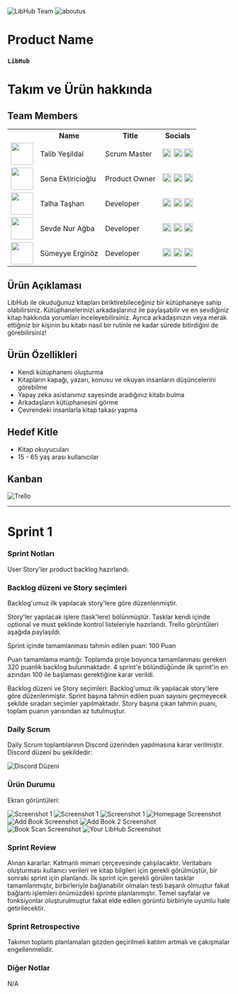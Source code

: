 <!DOCTYPE html>
<html lang="tr">
<head>
    <meta charset="UTF-8">
    <meta name="viewport" content="width=device-width, initial-scale=1.0">
</head>
<body>

<img src="readmeassets/logo.png" alt="LibHub Team">
<img src="readmeassets/aboutus.png" alt="aboutus">

<h1>Product Name</h1>
<h3><code>LibHub</code></h3>

<h1>Takım ve Ürün hakkında</h1>
<h2>Team Members</h2>

<table>
    <tr>
        <th></th>
        <th>Name</th>
        <th>Title</th>
        <th>Socials</th>
    </tr>
    <tr>
        <td><img src="readmeassets/memberpics/talib.png" width="50" height="50" /></td>
        <td>Talib Yeşildal</td>
        <td>Scrum Master</td>
        <td>
            <a href="https://github.com/bavsimus" target="_blank"><img src="readmeassets/socials/github.png" width="20" height="20"/></a>
            <a href="https://www.linkedin.com/in/talibyesildal/" target="_blank"><img src="readmeassets/socials/linkedin.png" width="20" height="20" /></a>
            <a href="https://www.instagram.com/talibyesildal/" target="_blank"><img src="readmeassets/socials/instagram.png" width="20" height="20" /></a>
        </td>
    </tr>
    <tr>
        <td><img src="readmeassets/memberpics/sena.png" width="50" height="50" /></td>
        <td>Sena Ektiricioğlu</td>
        <td>Product Owner</td>
        <td>
            <a href="https://github.com/SenaEktr" target="_blank"><img src="readmeassets/socials/github.png" width="20" height="20"/></a>
            <a href="https://www.linkedin.com/in/sena-ektiricioğlu/" target="_blank"><img src="readmeassets/socials/linkedin.png" width="20" height="20" /></a>
            <a href="https://www.instagram.com/senaektiricioglu/" target="_blank"><img src="readmeassets/socials/instagram.png" width="20" height="20" /></a>
        </td>
    </tr>
    <tr>
        <td><img src="readmeassets/memberpics/talha.png" width="50" height="50" /></td>
        <td>Talha Taşhan</td>
        <td>Developer</td>
        <td>
            <a href="https://github.com/talhatashan" target="_blank"><img src="readmeassets/socials/github.png" width="20" height="20"/></a>
            <a href="https://www.linkedin.com/in/talhatashan" target="_blank"><img src="readmeassets/socials/linkedin.png" width="20" height="20" /></a>
            <a href="https://www.instagram.com/talhatashan/" target="_blank"><img src="readmeassets/socials/instagram.png" width="20" height="20" /></a>
        </td>
    </tr>
    <tr>
        <td><img src="readmeassets/memberpics/sevde.png" width="50" height="50" /></td>
        <td>Sevde Nur Ağba</td>
        <td>Developer</td>
        <td>
            <a href="https://github.com/" target="_blank"><img src="readmeassets/socials/github.png" width="20" height="20"/></a>
            <a href="https://www.linkedin.com/in/" target="_blank"><img src="readmeassets/socials/linkedin.png" width="20" height="20" /></a>
            <a href="https://www.instagram.com/" target="_blank"><img src="readmeassets/socials/instagram.png" width="20" height="20" /></a>
        </td>
    </tr>
    <tr>
        <td><img src="readmeassets/memberpics/sümeyye.png" width="50" height="50" /></td>
        <td>Sümeyye Erginöz</td>
        <td>Developer</td>
        <td>
            <a href="https://github.com/sumeyyerginoz" target="_blank"><img src="readmeassets/socials/github.png" width="20" height="20"/></a>
            <a href="https://www.linkedin.com/in/sümeyye-erginöz-" target="_blank"><img src="readmeassets/socials/linkedin.png" width="20" height="20" /></a>
            <a href="https://www.instagram.com/sum_erginoz" target="_blank"><img src="readmeassets/socials/instagram.png" width="20" height="20" /></a>
        </td>
    </tr>
</table>

<h2>Ürün Açıklaması</h2>
<p>LibHub ile okuduğunuz kitapları biriktirebileceğiniz bir kütüphaneye sahip olabilirsiniz. Kütüphanelerinizi arkadaşlarınız ile paylaşabilir ve en sevdiğiniz kitap hakkında yorumları inceleyebilirsiniz. Ayrıca arkadaşınızın veya merak ettiğiniz bir kişinin bu kitabı nasıl bir rutinle ne kadar sürede bitirdiğini de görebilirsiniz!</p>

<h2>Ürün Özellikleri</h2>
<ul>
    <li>Kendi kütüphaneni oluşturma</li>
    <li>Kitapların kapağı, yazarı, konusu ve okuyan insanların düşüncelerini görebilme</li>
    <li>Yapay zeka asistanımız sayesinde aradığınız kitabı bulma</li>
    <li>Arkadaşların kütüphanesini görme</li>
    <li>Çevrendeki insanlarla kitap takası yapma</li>
</ul>

<h2>Hedef Kitle</h2>
<ul>
    <li>Kitap okuyucuları</li>
    <li>15 - 65 yaş arası kullanıcılar</li>
</ul>

<h2>Kanban</h2>
<img src="readmeassets/sprint1/kanban1.png" alt="Trello">

<hr>

<h1>Sprint 1</h1>

<h3>Sprint Notları</h3>
<p>User Story'ler product backlog hazırlandı.</p>

<h3>Backlog düzeni ve Story seçimleri</h3>
<p>Backlog'umuz ilk yapılacak story'lere göre düzenlenmiştir.</p>
<p>Story'ler yapılacak işlere (task'lere) bölünmüştür. Tasklar kendi içinde optional ve must şeklinde kontrol listeleriyle hazırlandı. Trello görüntüleri aşağıda paylaşıldı.</p>

<p>Sprint içinde tamamlanması tahmin edilen puan: 100 Puan</p>
<p>Puan tamamlama mantığı: Toplamda proje boyunca tamamlanması gereken 320 puanlık backlog bulunmaktadır. 4 sprint'e bölündüğünde ilk sprint'in en azından 100 ile başlaması gerektiğine karar verildi.</p>
<p>Backlog düzeni ve Story seçimleri: Backlog'umuz ilk yapılacak story'lere göre düzenlenmiştir. Sprint başına tahmin edilen puan sayısını geçmeyecek şekilde sıradan seçimler yapılmaktadır. Story başına çıkan tahmin puanı, toplam puanın yarısından az tutulmuştur.</p>

<h3>Daily Scrum</h3>
<p>Daily Scrum toplantılarının Discord üzerinden yapılmasına karar verilmiştir. Discord düzeni bu şekildedir:</p>
<img src="readmeassets/sprint1/discord1.png" alt="Discord Düzeni">

<h3>Ürün Durumu</h3>
<p>Ekran görüntüleri:</p>
<img src="readmeassets/sprint1/ss/login1.jpeg" alt="Screenshot 1">
<img src="readmeassets/sprint1/ss/login2.jpeg" alt="Screenshot 1">
<img src="readmeassets/sprint1/ss/login3.jpeg" alt="Screenshot 1">
<img src="readmeassets/sprint1/ss/hompage.jpeg" alt="Homepage Screenshot">
<img src="readmeassets/sprint1/ss/addbook.jpeg" alt="Add Book Screenshot">
<img src="readmeassets/sprint1/ss/adbook2.jpeg" alt="Add Book 2 Screenshot">
<img src="readmeassets/sprint1/ss/bookscan.jpeg" alt="Book Scan Screenshot">
<img src="readmeassets/sprint1/ss/yourlibhub.jpeg" alt="Your LibHub Screenshot">

<h3>Sprint Review</h3>
<p>Alınan kararlar: Katmanlı mimari çerçevesinde çalışılacaktır. Veritabanı oluşturması kullanıcı verileri ve kitap bilgileri için gerekli görülmüştür, bir sonraki sprint için planlandı. İlk sprint için gerekli görülen tasklar tamamlanmıştır, birbirleriyle bağlanabilir olmaları testi başarılı olmuştur fakat bağlantı işlemleri önümüzdeki sprinte planlanmıştır. Temel sayfalar ve fonksiyonlar oluşturulmuştur fakat elde edilen görüntü birbiriyle uyumlu hale getirilecektir.</p>

<h3>Sprint Retrospective</h3>
<p>Takımın toplantı planlamaları gözden geçirilmeli katılım artmalı ve çakışmalar engellenmelidir.</p>

<h3>Diğer Notlar</h3>
<p>N/A</p>

</body>
</html>
